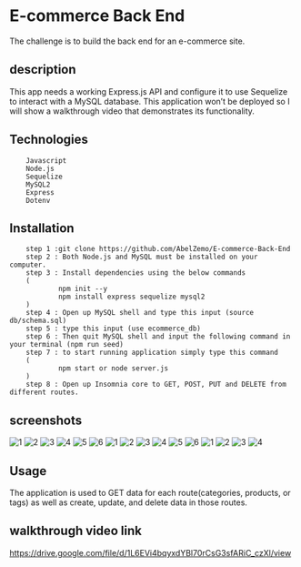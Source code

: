 # E-commerce Back End 
The challenge is to build the back end for an e-commerce site.

## description
This app needs a working Express.js API and configure it to use Sequelize to interact with a MySQL database. This application won’t be deployed so I will show a walkthrough video that demonstrates its functionality.
## Technologies
        Javascript
        Node.js
        Sequelize
        MySQL2
        Express
        Dotenv
## Installation
        step 1 :git clone https://github.com/AbelZemo/E-commerce-Back-End 
        step 2 : Both Node.js and MySQL must be installed on your computer.
        step 3 : Install dependencies using the below commands
        ( 
                npm init --y
                npm install express sequelize mysql2
        )
        step 4 : Open up MySQL shell and type this input (source db/schema.sql)
        step 5 : type this input (use ecommerce_db)
        step 6 : Then quit MySQL shell and input the following command in your terminal (npm run seed)
        step 7 : to start running application simply type this command 
        (
                npm start or node server.js
        )
        step 8 : Open up Insomnia core to GET, POST, PUT and DELETE from different routes.

## screenshots

![1](screenshots/1.png)
![2](screenshots/2.png)
![3](screenshots/3.png)
![4](screenshots/4.png)
![5](screenshots/5.png)
![6](screenshots/6.png)
![1](screenshots/7.png)
![2](screenshots/8.png)
![3](screenshots/9.png)
![4](screenshots/10.png)
![5](screenshots/11.png)
![6](screenshots/12.png)
![1](screenshots/13.png)
![2](screenshots/14.png)
![3](screenshots/15.png)
![4](screenshots/16.png)


## Usage
The application is used to GET data for each route(categories, products, or tags) as well as create, update, and delete data in those routes.


## walkthrough video link

https://drive.google.com/file/d/1L6EVi4bqyxdYBl70rCsG3sfARiC_czXl/view
